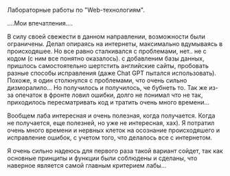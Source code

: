 Лабораторные работы по "Web-технологиям".

....Мои впечатления....

В силу своей свежести в данном направлении, возможности были ограничены.
Делал опираясь на интернеты, максимально вдумываясь в происходяшее.
Но все равно сталкивался с проблемами, нет.. не с кодом (с ним все понятно оказалось).
с добавленим базы данных, пришлось самостоятельно шертстить английские сайты, пробовать разные способы исправления (даже Chat GPT пытался использовать).
Похоже, я один столкнулся с проблемами, что очень сильно дизморалило... Но получилось и получилось, че бубнеть то.
Так же из-за опечаток в фронте ловил ошибки, долго не понимал что не так, приходилось пересматривать код и тратить очень много времени...

Вообщем лаба интересная и очень полезная, когда получается. Когда не получается, еще полезней, но уже не интересная, хах).
Я потратил очень много времени и нервных клеток на осознание происходяшего и исправление ошибок, с учетом того, что делалось все с интернетом.

Я очень сильно надеюсь для первого раза такой вариант сойдет, так как основные принципы и функции были соблюдены и сделаны, что наверное является самой главным критерием лабы...
